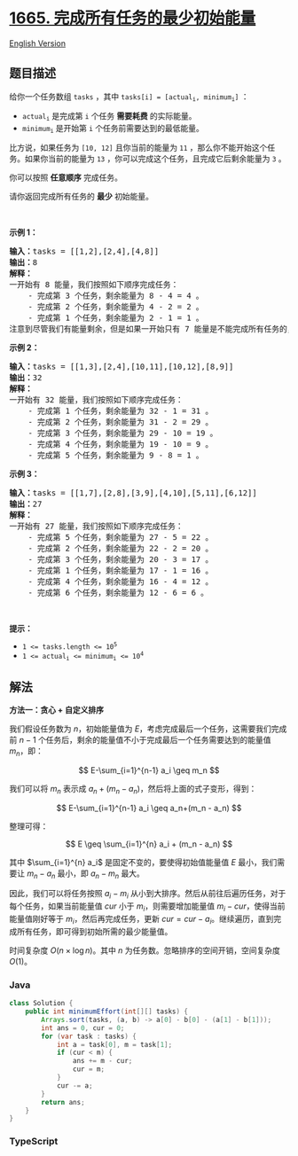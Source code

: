 # [1665. 完成所有任务的最少初始能量](https://leetcode.cn/problems/minimum-initial-energy-to-finish-tasks)

[English Version](/solution/1600-1699/1665.Minimum%20Initial%20Energy%20to%20Finish%20Tasks/README_EN.md)

## 题目描述

<!-- 这里写题目描述 -->

<p>给你一个任务数组 <code>tasks</code> ，其中 <code>tasks[i] = [actual<sub>i</sub>, minimum<sub>i</sub>]</code> ：</p>

<ul>
	<li><code>actual<sub>i</sub></code> 是完成第 <code>i</code> 个任务 <strong>需要耗费</strong> 的实际能量。</li>
	<li><code>minimum<sub>i</sub></code> 是开始第 <code>i</code> 个任务前需要达到的最低能量。</li>
</ul>

<p>比方说，如果任务为 <code>[10, 12]</code> 且你当前的能量为 <code>11</code> ，那么你不能开始这个任务。如果你当前的能量为 <code>13</code> ，你可以完成这个任务，且完成它后剩余能量为 <code>3</code> 。</p>

<p>你可以按照 <strong>任意顺序</strong> 完成任务。</p>

<p>请你返回完成所有任务的 <strong>最少</strong> 初始能量。</p>

<p> </p>

<p><strong>示例 1：</strong></p>

<pre><b>输入：</b>tasks = [[1,2],[2,4],[4,8]]
<b>输出：</b>8
<strong>解释：</strong>
一开始有 8 能量，我们按照如下顺序完成任务：
    - 完成第 3 个任务，剩余能量为 8 - 4 = 4 。
    - 完成第 2 个任务，剩余能量为 4 - 2 = 2 。
    - 完成第 1 个任务，剩余能量为 2 - 1 = 1 。
注意到尽管我们有能量剩余，但是如果一开始只有 7 能量是不能完成所有任务的，因为我们无法开始第 3 个任务。</pre>

<p><strong>示例 2：</strong></p>

<pre><b>输入：</b>tasks = [[1,3],[2,4],[10,11],[10,12],[8,9]]
<b>输出：</b>32
<strong>解释：</strong>
一开始有 32 能量，我们按照如下顺序完成任务：
    - 完成第 1 个任务，剩余能量为 32 - 1 = 31 。
    - 完成第 2 个任务，剩余能量为 31 - 2 = 29 。
    - 完成第 3 个任务，剩余能量为 29 - 10 = 19 。
    - 完成第 4 个任务，剩余能量为 19 - 10 = 9 。
    - 完成第 5 个任务，剩余能量为 9 - 8 = 1 。</pre>

<p><strong>示例 3：</strong></p>

<pre><b>输入：</b>tasks = [[1,7],[2,8],[3,9],[4,10],[5,11],[6,12]]
<b>输出：</b>27
<strong>解释：</strong>
一开始有 27 能量，我们按照如下顺序完成任务：
    - 完成第 5 个任务，剩余能量为 27 - 5 = 22 。
    - 完成第 2 个任务，剩余能量为 22 - 2 = 20 。
    - 完成第 3 个任务，剩余能量为 20 - 3 = 17 。
    - 完成第 1 个任务，剩余能量为 17 - 1 = 16 。
    - 完成第 4 个任务，剩余能量为 16 - 4 = 12 。
    - 完成第 6 个任务，剩余能量为 12 - 6 = 6 。
</pre>

<p> </p>

<p><strong>提示：</strong></p>

<ul>
	<li><code>1 &lt;= tasks.length &lt;= 10<sup>5</sup></code></li>
	<li><code>1 &lt;= actual<sub>​i</sub> &lt;= minimum<sub>i</sub> &lt;= 10<sup>4</sup></code></li>
</ul>

## 解法

**方法一：贪心 + 自定义排序**

我们假设任务数为 $n$，初始能量值为 $E$，考虑完成最后一个任务，这需要我们完成前 $n-1$ 个任务后，剩余的能量值不小于完成最后一个任务需要达到的能量值 $m_n$，即：

$$
E-\sum_{i=1}^{n-1} a_i \geq m_n
$$

我们可以将 $m_n$ 表示成 $a_n+(m_n - a_n)$，然后将上面的式子变形，得到：

$$
E-\sum_{i=1}^{n-1} a_i \geq a_n+(m_n - a_n)
$$

整理可得：

$$
E \geq \sum_{i=1}^{n} a_i + (m_n - a_n)
$$

其中 $\sum_{i=1}^{n} a_i$ 是固定不变的，要使得初始值能量值 $E$ 最小，我们需要让 $m_n - a_n$ 最小，即 $a_n-m_n$ 最大。

因此，我们可以将任务按照 $a_i-m_i$ 从小到大排序。然后从前往后遍历任务，对于每个任务，如果当前能量值 $cur$ 小于 $m_i$，则需要增加能量值 $m_i - cur$，使得当前能量值刚好等于 $m_i$，然后再完成任务，更新 $cur = cur - a_i$。继续遍历，直到完成所有任务，即可得到初始所需的最少能量值。

时间复杂度 $O(n\times \log n)$。其中 $n$ 为任务数。忽略排序的空间开销，空间复杂度 $O(1)$。

### **Java**

```java
class Solution {
    public int minimumEffort(int[][] tasks) {
        Arrays.sort(tasks, (a, b) -> a[0] - b[0] - (a[1] - b[1]));
        int ans = 0, cur = 0;
        for (var task : tasks) {
            int a = task[0], m = task[1];
            if (cur < m) {
                ans += m - cur;
                cur = m;
            }
            cur -= a;
        }
        return ans;
    }
}
```

### **TypeScript**

